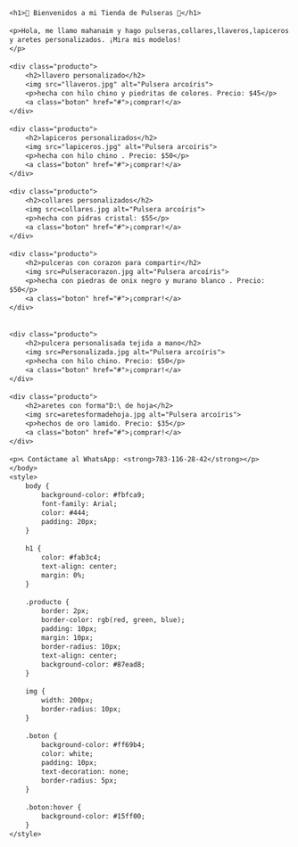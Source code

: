 <!DOCTYPE html>
<html>

<head>
    <meta charset="UTF-8">
    <title>mi tienda alisbeth</title>

    <h1>🌟 Bienvenidos a mi Tienda de Pulseras 🌟</h1>

    <p>Hola, me llamo mahanaim y hago pulseras,collares,llaveros,lapiceros y aretes personalizados. ¡Mira mis modelos!
    </p>

    <div class="producto">
        <h2>llavero personalizado</h2>
        <img src="llaveros.jpg" alt="Pulsera arcoíris">
        <p>hecha con hilo chino y piedritas de colores. Precio: $45</p>
        <a class="boton" href="#">¡comprar!</a>
    </div>

    <div class="producto">
        <h2>lapiceros personalizados</h2>
        <img src="lapiceros.jpg" alt="Pulsera arcoíris">
        <p>hecha con hilo chino . Precio: $50</p>
        <a class="boton" href="#">¡comprar!</a>
    </div>

    <div class="producto">
        <h2>collares personalizados</h2>
        <img src=collares.jpg alt="Pulsera arcoíris">
        <p>hecha con pidras cristal: $55</p>
        <a class="boton" href="#">¡comprar!</a>
    </div>

    <div class="producto">
        <h2>pulceras con corazon para compartir</h2>
        <img src=Pulseracorazon.jpg alt="Pulsera arcoíris">
        <p>hecha con piedras de onix negro y murano blanco . Precio: $50</p>
        <a class="boton" href="#">¡comprar!</a>
    </div>


    <div class="producto">
        <h2>pulcera personalisada tejida a mano</h2>
        <img src=Personalizada.jpg alt="Pulsera arcoíris">
        <p>hecha con hilo chino. Precio: $50</p>
        <a class="boton" href="#">¡comprar!</a>
    </div>

    <div class="producto">
        <h2>aretes con forma"D:\ de hoja</h2>
        <img src=aretesformadehoja.jpg alt="Pulsera arcoíris">
        <p>hechos de oro lamido. Precio: $35</p>
        <a class="boton" href="#">¡comprar!</a>
    </div>

    <p>📞 Contáctame al WhatsApp: <strong>783-116-28-42</strong></p>
    </body>
    <style>
        body {
            background-color: #fbfca9;
            font-family: Arial;
            color: #444;
            padding: 20px;
        }

        h1 {
            color: #fab3c4;
            text-align: center;
            margin: 0%;
        }

        .producto {
            border: 2px;
            border-color: rgb(red, green, blue);
            padding: 10px;
            margin: 10px;
            border-radius: 10px;
            text-align: center;
            background-color: #87ead8;
        }

        img {
            width: 200px;
            border-radius: 10px;
        }

        .boton {
            background-color: #ff69b4;
            color: white;
            padding: 10px;
            text-decoration: none;
            border-radius: 5px;
        }

        .boton:hover {
            background-color: #15ff00;
        }
    </style>
</head>

<body>

</html>
